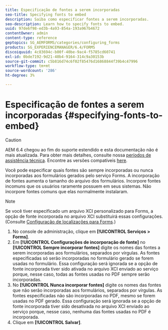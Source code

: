 ```yaml
---
title: Especificação de fontes a serem incorporadas
seo-title: Specifying fonts to embed
description: Saiba como especificar fontes a serem incorporadas.
seo-description: Learn how to specify fonts to embed.
uuid: 97de6f98-ed3b-4a93-854a-193a967b4672
contentOwner: admin
content-type: reference
geptopics: SG_AEMFORMS/categories/configuring_forms
products: SG_EXPERIENCEMANAGER/6.4/FORMS
discoiquuid: 4c83694c-b00f-40be-9ac4-f5785cd60741
exl-id: 0bde7192-9d21-40b4-9164-314c9a30153b
source-git-commit: c5b816d74c6f02f85476d16868844f39b4c47996
workflow-type: tm+mt
source-wordcount: '286'
ht-degree: 3%

---
```


# Especificação de fontes a serem incorporadas {#specifying-fonts-to-embed}

>[!CAUTION]
>
>AEM 6.4 chegou ao fim do suporte estendido e esta documentação não é mais atualizada. Para obter mais detalhes, consulte nossa [períodos de assistência técnica](https://helpx.adobe.com/br/support/programs/eol-matrix.html). Encontre as versões compatíveis [here](https://experienceleague.adobe.com/docs/).

Você pode especificar quais fontes são sempre incorporadas ou nunca incorporadas aos formulários gerados pelo serviço Forms. A incorporação de fontes aumenta o tamanho do arquivo dos formulários. Incorpore fontes incomuns que os usuários raramente possuem em seus sistemas. Não incorpore fontes comuns que elas normalmente instalaram.

>[!NOTE]
>
>Se você tiver especificado um arquivo XCI personalizado para Forms, a opção de fonte incorporada no arquivo XCI substituirá essas configurações. (Consulte [Configuração de localizações para Forms](/help/forms/using/admin-help/configuring-locations-forms.md#configuring-locations-for-forms).)

1. No console de administração, clique em **[!UICONTROL Serviços > Forms]**.
1. Em **[!UICONTROL Configurações de incorporação de fonte]** no **[!UICONTROL Sempre incorporar fontes]** digite os nomes das fontes a serem incorporadas aos formulários, separados por vírgulas. As fontes especificadas só serão incorporadas no formulário gerado se forem usadas no formulário. Essa configuração será ignorada se a opção de fonte incorporada tiver sido ativada no arquivo XCI enviado ao serviço porque, nesse caso, todas as fontes usadas no PDF sempre serão incorporadas.
1. No **[!UICONTROL Nunca incorporar fontes]** digite os nomes das fontes que não serão incorporadas aos formulários, separados por vírgulas. As fontes especificadas não são incorporadas no PDF, mesmo se forem usadas no PDF gerado. Essa configuração será ignorada se a opção de fonte incorporada tiver sido desativada no arquivo XCI enviado ao serviço porque, nesse caso, nenhuma das fontes usadas no PDF é incorporada.
1. Clique em **[!UICONTROL Salvar]**.
